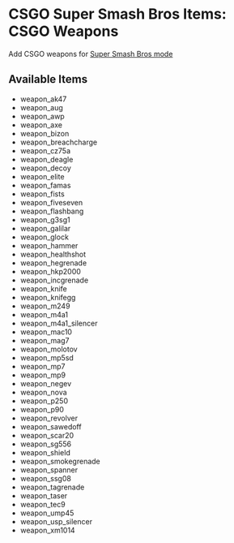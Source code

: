 # CSGO Super Smash Bros Items: CSGO Weapons
Add CSGO weapons for [Super Smash Bros mode](https://github.com/rogeraabbccdd/CSGO-Super-Smash-Bros)

## Available Items
- weapon_ak47
- weapon_aug
- weapon_awp
- weapon_axe
- weapon_bizon
- weapon_breachcharge
- weapon_cz75a
- weapon_deagle
- weapon_decoy
- weapon_elite
- weapon_famas
- weapon_fists
- weapon_fiveseven
- weapon_flashbang
- weapon_g3sg1
- weapon_galilar
- weapon_glock
- weapon_hammer
- weapon_healthshot
- weapon_hegrenade
- weapon_hkp2000
- weapon_incgrenade
- weapon_knife
- weapon_knifegg
- weapon_m249
- weapon_m4a1
- weapon_m4a1_silencer
- weapon_mac10
- weapon_mag7
- weapon_molotov
- weapon_mp5sd
- weapon_mp7
- weapon_mp9
- weapon_negev
- weapon_nova
- weapon_p250
- weapon_p90
- weapon_revolver
- weapon_sawedoff
- weapon_scar20
- weapon_sg556
- weapon_shield
- weapon_smokegrenade
- weapon_spanner
- weapon_ssg08
- weapon_tagrenade
- weapon_taser
- weapon_tec9
- weapon_ump45
- weapon_usp_silencer
- weapon_xm1014